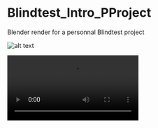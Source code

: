# Blindtest_Intro_PProject
Blender render for a personnal Blindtest project

![alt text](https://www.youtube.com/watch?v=uB0cgmqNnqM)

![alt text](https://github.com/NicolArrayList/Blindtest_Intro_PProject/blob/main/render/TrailerBlindtestImperial2.mp4)
